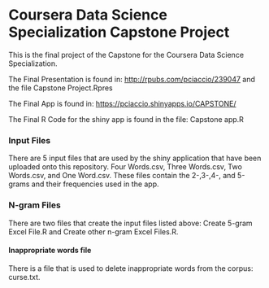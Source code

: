 # Coursera Data Science Specialization Capstone Project

This is the final project of the Capstone for the Coursera Data Science Specialization.

The Final Presentation is found in: http://rpubs.com/pciaccio/239047
     and the file Capstone Project.Rpres

The Final App is found in: https://pciaccio.shinyapps.io/CAPSTONE/

The Final R Code for the shiny app is found in the file: Capstone app.R 

###  Input Files

There are 5 input files that are used by the shiny application that have been uploaded onto this repository.
Four Words.csv, Three Words.csv, Two Words.csv, and One Word.csv. These files contain the 2-,3-,4-, and 5-grams and their frequencies used in the app.

### N-gram Files

There are two files that create the input files listed above: Create 5-gram Excel File.R and Create other n-gram Excel Files.R.

#### Inappropriate words file

There is a file that is used to delete inappropriate words from the corpus: curse.txt.

